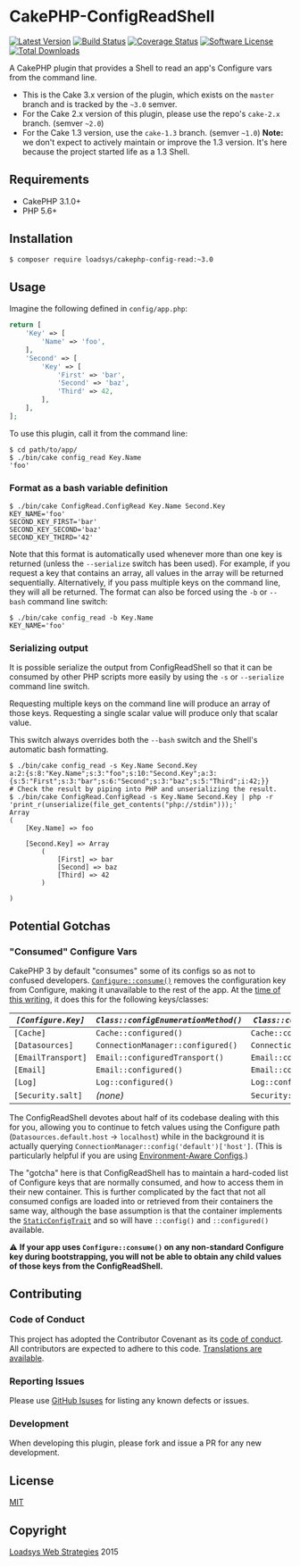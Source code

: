 # CakePHP-ConfigReadShell

[![Latest Version](https://img.shields.io/github/release/loadsys/CakePHP-ConfigReadShell.svg?style=flat-square)](https://github.com/loadsys/CakePHP-ConfigReadShell/releases)
[![Build Status](https://img.shields.io/travis/loadsys/CakePHP-ConfigReadShell/master.svg?style=flat-square)](https://travis-ci.org/loadsys/CakePHP-ConfigReadShell)
[![Coverage Status](https://img.shields.io/coveralls/loadsys/CakePHP-ConfigReadShell/master.svg?style=flat-square)](https://coveralls.io/r/loadsys/CakePHP-ConfigReadShell)
[![Software License](https://img.shields.io/badge/license-MIT-brightgreen.svg?style=flat-square)](LICENSE.md)
[![Total Downloads](https://img.shields.io/packagist/dt/loadsys/cakephp-config-read.svg?style=flat-square)](https://packagist.org/packages/loadsys/cakephp-config-read)

A CakePHP plugin that provides a Shell to read an app's Configure vars from the command line.

* This is the Cake 3.x version of the plugin, which exists on the `master` branch and is tracked by the `~3.0` semver.
* For the Cake 2.x version of this plugin, please use the repo's `cake-2.x` branch. (semver `~2.0`)
* For the Cake 1.3 version, use the `cake-1.3` branch. (semver `~1.0`) **Note:** we don't expect to actively maintain or improve the 1.3 version. It's here because the project started life as a 1.3 Shell.


## Requirements

* CakePHP 3.1.0+
* PHP 5.6+


## Installation

```bash
$ composer require loadsys/cakephp-config-read:~3.0
```


## Usage

Imagine the following defined in `config/app.php`:

```php
return [
	'Key' => [
		'Name' => 'foo',
	],
	'Second' => [
		'Key' => [
			'First' => 'bar',
			'Second' => 'baz',
			'Third' => 42,
		],
	],
];
```


To use this plugin, call it from the command line:

```shell
$ cd path/to/app/
$ ./bin/cake config_read Key.Name
'foo'
```

### Format as a bash variable definition

```shell
$ ./bin/cake ConfigRead.ConfigRead Key.Name Second.Key
KEY_NAME='foo'
SECOND_KEY_FIRST='bar'
SECOND_KEY_SECOND='baz'
SECOND_KEY_THIRD='42'
```

Note that this format is automatically used whenever more than one key is returned (unless the `--serialize` switch has been used). For example, if you request a key that contains an array, all values in the array will be returned sequentially. Alternatively, if you pass multiple keys on the command line, they will all be returned. The format can also be forced using the `-b` or `--bash` command line switch:

```shell
$ ./bin/cake config_read -b Key.Name
KEY_NAME='foo'
```

### Serializing output

It is possible serialize the output from ConfigReadShell so that it can be consumed by other PHP scripts more easily by using the `-s` or `--serialize` command line switch.

Requesting multiple keys on the command line will produce an array of those keys. Requesting a single scalar value will produce only that scalar value.

This switch always overrides both the `--bash` switch and the Shell's automatic bash formatting.

```shell
$ ./bin/cake config_read -s Key.Name Second.Key
a:2:{s:8:"Key.Name";s:3:"foo";s:10:"Second.Key";a:3:{s:5:"First";s:3:"bar";s:6:"Second";s:3:"baz";s:5:"Third";i:42;}}
# Check the result by piping into PHP and unserializing the result.
$ ./bin/cake ConfigRead.ConfigRead -s Key.Name Second.Key | php -r 'print_r(unserialize(file_get_contents("php://stdin")));'
Array
(
    [Key.Name] => foo

    [Second.Key] => Array
		(
			[First] => bar
			[Second] => baz
			[Third] => 42
		)

)
```


## Potential Gotchas

### "Consumed" Configure Vars

CakePHP 3 by default "consumes" some of its configs so as not to confused developers. [`Configure::consume()`](http://book.cakephp.org/3.0/en/development/configuration.html#Cake\Core\Configure::consume) removes the configuration key from Configure, making it unavailable to the rest of the app. At the [time of this writing](https://github.com/cakephp/app/blob/a0f2c4/config/bootstrap.php#L136,L141), it does this for the following keys/classes:

| _`[Configure.Key]`_  | _`Class::configEnumerationMethod()`_  | _`Class::configFetchMethod()`_  |
|----------------------|---------------------------------------|---------------------------------|
| `[Cache]`            | `Cache::configured()`                 | `Cache::config()`               |
| `[Datasources]`      | `ConnectionManager::configured()`     | `ConnectionManager::config()`   |
| `[EmailTransport]`   | `Email::configuredTransport()`        | `Email::configTransport()`      |
| `[Email]`            | `Email::configured()`                 | `Email::config()`               |
| `[Log]`              | `Log::configured()`                   | `Log::config()`                 |
| `[Security.salt]`    | _(none)_                              | `Security::salt()`              |


The ConfigReadShell devotes about half of its codebase dealing with this for you, allowing you to continue to fetch values using the Configure path (`Datasources.default.host` -> `localhost`) while in the background it is actually querying `ConnectionManager::config('default')['host']`. (This is particularly helpful if you are using [Environment-Aware Configs](https://github.com/beporter/CakePHP-EnvAwareness/tree/master/slides).)

The "gotcha" here is that ConfigReadShell has to maintain a hard-coded list of Configure keys that are normally consumed, and how to access them in their new container. This is further complicated by the fact that not all consumed configs are loaded into or retrieved from their containers the same way, although the base assumption is that the container implements the [`StaticConfigTrait`](http://api.cakephp.org/3.0/class-Cake.Core.StaticConfigTrait.html) and so will have `::config()` and `::configured()` available.

:warning: **If your app uses `Configure::consume()` on any non-standard Configure key during bootstrapping, you will not be able to obtain any child values of those keys from the ConfigReadShell.**


## Contributing

### Code of Conduct

This project has adopted the Contributor Covenant as its [code of conduct](CODE_OF_CONDUCT.md). All contributors are expected to adhere to this code. [Translations are available](http://contributor-covenant.org/).

### Reporting Issues

Please use [GitHub Isuses](https://github.com/loadsys/CakePHP-ConfigReadShell/issues) for listing any known defects or issues.

### Development

When developing this plugin, please fork and issue a PR for any new development.

## License

[MIT](https://github.com/loadsys/CakePHP-ConfigReadShell/blob/master/LICENSE.md)


## Copyright

[Loadsys Web Strategies](http://www.loadsys.com) 2015
